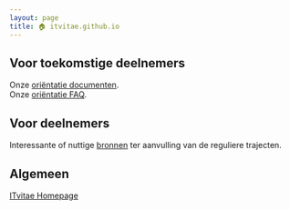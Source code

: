 ```yaml
---
layout: page
title: 🏠 itvitae.github.io
---
```


## Voor toekomstige deelnemers

Onze [oriëntatie documenten](/orientatie).  
Onze [oriëntatie FAQ](/orientatie/faq).  

## Voor deelnemers

Interessante of nuttige [bronnen](https://github.com/ITvitae/extracurricular) ter aanvulling van de reguliere trajecten.

## Algemeen

[ITvitae Homepage](https://itvitae.nl)

